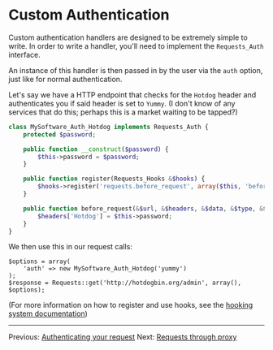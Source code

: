 Custom Authentication
=====================
Custom authentication handlers are designed to be extremely simple to write.
In order to write a handler, you'll need to implement the `Requests_Auth`
interface.

An instance of this handler is then passed in by the user via the `auth`
option, just like for normal authentication.

Let's say we have a HTTP endpoint that checks for the `Hotdog` header and
authenticates you if said header is set to `Yummy`. (I don't know of any
services that do this; perhaps this is a market waiting to be tapped?)

```php
class MySoftware_Auth_Hotdog implements Requests_Auth {
	protected $password;

	public function __construct($password) {
		$this->password = $password;
	}

	public function register(Requests_Hooks &$hooks) {
		$hooks->register('requests.before_request', array($this, 'before_request'));
	}

	public function before_request(&$url, &$headers, &$data, &$type, &$options) {
		$headers['Hotdog'] = $this->password;
	}
}
```

We then use this in our request calls:

```
$options = array(
	'auth' => new MySoftware_Auth_Hotdog('yummy')
);
$response = Requests::get('http://hotdogbin.org/admin', array(), $options);
```

(For more information on how to register and use hooks, see the [hooking
system documentation][hooks])

[hooks]: hooks.md

***

Previous: [Authenticating your request](https://github.com/WordPress/Requests/blob/master/docs/authentication.md)
Next: [Requests through proxy](https://github.com/WordPress/Requests/blob/master/docs/proxy.md)